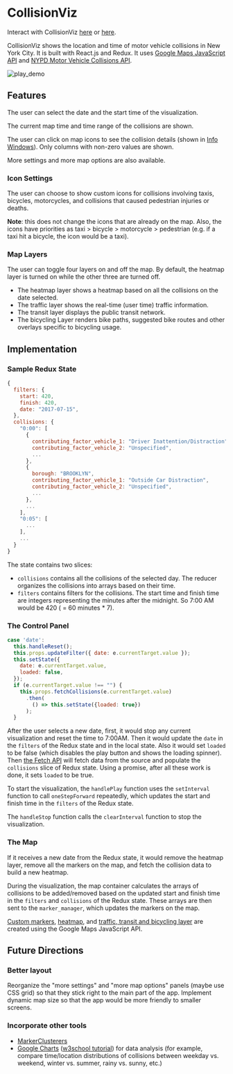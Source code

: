 # CollisionViz
Interact with CollisionViz [here](https://davidfeng.us/CollisionViz) or [here](https://davidfeng88.github.io/CollisionViz).

CollisionViz shows the location and time of motor vehicle collisions in New York City. It is built with React.js and Redux. It uses [Google Maps JavaScript API](https://developers.google.com/maps/documentation/javascript/) and [NYPD Motor Vehicle Collisions API](https://dev.socrata.com/foundry/data.cityofnewyork.us/qiz3-axqb).

![play_demo](assets/images/play_demo.gif)

## Features
The user can select the date and the start time of the visualization.

The current map time and time range of the collisions are shown.

The user can click on map icons to see the collision details (shown in [Info Windows](https://developers.google.com/maps/documentation/javascript/infowindows)). Only columns with non-zero values are shown.

More settings and more map options are also available.

### Icon Settings
The user can choose to show custom icons for collisions involving taxis, bicycles, motorcycles, and collisions that caused pedestrian injuries or deaths.

**Note**: this does not change the icons that are already on the map. Also, the icons have priorities as taxi > bicycle > motorcycle > pedestrian (e.g. if a taxi hit a bicycle, the icon would be a taxi).

### Map Layers
The user can toggle four layers on and off the map. By default, the heatmap layer is turned on while the other three are turned off.
* The heatmap layer shows a heatmap based on all the collisions on the date selected.
* The traffic layer shows the real-time (user time) traffic information.
* The transit layer displays the public transit network.
* The bicycling Layer renders bike paths, suggested bike routes and other overlays specific to bicycling usage.

## Implementation
### Sample Redux State
```javascript
{
  filters: {
    start: 420,
    finish: 420,
    date: "2017-07-15",
  },
  collisions: {
    "0:00": [
      {
        contributing_factor_vehicle_1: "Driver Inattention/Distraction",
        contributing_factor_vehicle_2: "Unspecified",
        ...
      },
      {
        borough: "BROOKLYN",
        contributing_factor_vehicle_1: "Outside Car Distraction",
        contributing_factor_vehicle_2: "Unspecified",
        ...
      },
      ...
    ],
    "0:05": [
      ...
    ],
    ...
  }
}
```
The state contains two slices:
- `collisions` contains all the collisions of the selected day. The reducer organizes the collisions into arrays based on their time.
- `filters` contains filters for the collisions. The start time and finish time are integers representing the minutes after the midnight. So 7:00 AM would be 420 ( = 60 minutes * 7).

### The Control Panel
```javascript
case 'date':
  this.handleReset();
  this.props.updateFilter({ date: e.currentTarget.value });
  this.setState({
    date: e.currentTarget.value,
    loaded: false,
  });
  if (e.currentTarget.value !== "") {
    this.props.fetchCollisions(e.currentTarget.value)
      .then(
        () => this.setState({loaded: true})
      );
  }
```
After the user selects a new date, first, it would stop any current visualization and reset the time to 7:00AM. Then it would update the `date` in the `filters` of the Redux state and in the local state. Also it would set `loaded` to be false (which disables the play button and shows the loading spinner). Then [the Fetch API](https://developer.mozilla.org/en-US/docs/Web/API/Fetch_API) will fetch data from the source and populate the `collisions` slice of Redux state. Using a promise, after all these work is done, it sets `loaded` to be true.

To start the visualization, the `handlePlay` function uses the `setInterval` function to call `oneStepForward` repeatedly, which updates the start and finish time in the `filters` of the Redux state.

The `handleStop` function calls the `clearInterval` function to stop the visualization.

### The Map
If it receives a new date from the Redux state, it would remove the heatmap layer, remove all the markers on the map, and fetch the collision data to build a new heatmap.

During the visualization, the map container calculates the arrays of collisions to be added/removed based on the updated start and finish time in the `filters` and `collisions` of the Redux state. These arrays are then sent to the `marker_manager`, which updates the markers on the map.

[Custom markers](https://developers.google.com/maps/documentation/javascript/custom-markers), [heatmap](https://developers.google.com/maps/documentation/javascript/heatmaplayer), and [traffic, transit and bicycling layer](https://developers.google.com/maps/documentation/javascript/trafficlayer) are created using the Google Maps JavaScript API.

## Future Directions
### Better layout
Reorganize the "more settings" and "more map options" panels (maybe use CSS grid) so that they stick right to the main part of the app. Implement dynamic map size so that the app would be more friendly to smaller screens.

### Incorporate other tools
* [MarkerClusterers](https://developers.google.com/maps/documentation/javascript/marker-clustering)
* [Google Charts](https://developers.google.com/chart/) ([w3school tutorial](https://www.w3schools.com/howto/howto_google_charts.asp)) for data analysis (for example, compare time/location distributions of collisions between weekday vs. weekend, winter vs. summer, rainy vs. sunny, etc.)
